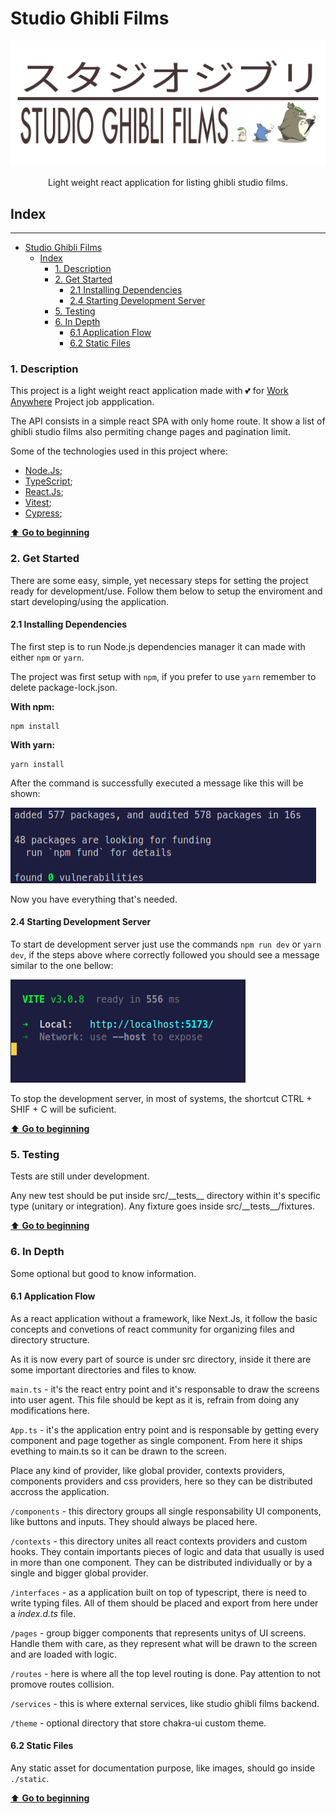 # Studio Ghibli Films

<img src="./static/assets/img/stugio-ghibli-films-logo.png" alt="project logo"/>

<p style="text-align:center;">Light weight react application for listing ghibli studio films.</p>

## Index

---

- [Studio Ghibli Films](#studio-ghibli-films)
  - [Index](#index)
    - [1. Description](#1-description)
    - [2. Get Started](#2-get-started)
      - [2.1 Installing Dependencies](#21-installing-dependencies)
      - [2.4 Starting Development Server](#24-starting-development-server)
    - [5. Testing](#5-testing)
    - [6. In Depth](#6-in-depth)
      - [6.1 Application Flow](#61-application-flow)
      - [6.2 Static Files](#62-static-files)

### 1. Description

This project is a light weight react application made with 💕 for [Work Anywhere](https://www.waproject.com.br/) Project job appplication.

The API consists in a simple react SPA with only home route. It show a list of ghibli studio films also permiting change pages and pagination limit.

Some of the technologies used in this project where:

- [Node.Js](https://nodejs.org/en/);
- [TypeScript](https://www.typescriptlang.org/);
- [React.Js](https://expressjs.com/pt-br/);
- [Vitest](https://vitest.dev/);
- [Cypress](https://www.cypress.io/);

[⬆️ **Go to beginning**](#index)

### 2. Get Started

There are some easy, simple, yet necessary steps for setting the project ready for development/use. Follow them below to setup the enviroment and start developing/using the application.

#### 2.1 Installing Dependencies

The first step is to run Node.js dependencies manager it can made with either `npm` or `yarn`.

The project was first setup with `npm`, if you prefer to use `yarn` remember to delete package-lock.json.

**With npm:**

```shell
npm install
```

**With yarn:**

```shell
yarn install
```

After the command is successfully executed a message like this will be shown:

<img src="./static/assets/img/installing-packages.png" alt />

Now you have everything that's needed.

#### 2.4 Starting Development Server

To start de development server just use the commands `npm run dev` or `yarn dev`, if the steps above where correctly followed you should see a message similar to the one bellow:

<img src="./static/assets/img/dev-server.png"/>

To stop the development server, in most of systems, the shortcut CTRL + SHIF + C will be suficient.

[⬆️ **Go to beginning**](#index)

### 5. Testing

Tests are still under development.

Any new test should be put inside src/\_\_tests\_\_ directory within it's specific type (unitary or integration). Any fixture goes inside src/\_\_tests\_\_/fixtures.

[⬆️ **Go to beginning**](#index)

### 6. In Depth

Some optional but good to know information.

#### 6.1 Application Flow

As a react application without a framework, like Next.Js, it follow the basic concepts and convetions of react community for organizing files and directory structure.

As it is now every part of source is under src directory, inside it there are some important directories and files to know.

`main.ts` - it's the react entry point and it's responsable to draw the screens into user agent. This file should be kept as it is, refrain from doing any modifications here.

`App.ts` - it's the application entry point and is responsable by getting every component and page together as single component. From here it ships evething to main.ts so it can be drawn to the screen.

Place any kind of provider, like global provider, contexts providers, components providers and css providers, here so they can be distributed accross the application.

`/components` - this directory groups all single responsability UI components, like buttons and inputs. They should always be placed here.

`/contexts` - this directory unites all react contexts providers and custom hooks. They contain importants pieces of logic and data that usually is used in more than one component. They can be distributed individually or by a single and bigger global provider.

`/interfaces` - as a application built on top of typescript, there is need to write typing files. All of them should be placed and export from here under a _index.d.ts_ file.

`/pages` - group bigger components that represents unitys of UI screens. Handle them with care, as they represent what will be drawn to the screen and are loaded with logic.

`/routes` - here is where all the top level routing is done. Pay attention to not promove routes collision.

`/services` - this is where external services, like studio ghibli films backend.

`/theme` - optional directory that store chakra-ui custom theme.

#### 6.2 Static Files

Any static asset for documentation purpose, like images, should go inside `./static`.

[⬆️ **Go to beginning**](#index)
